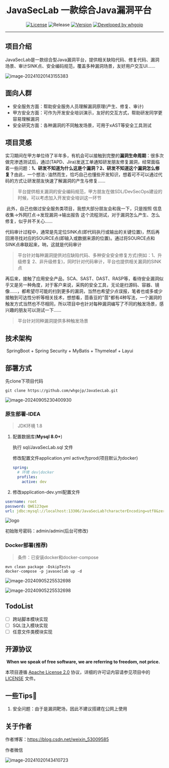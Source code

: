 # <img src="./pic/logo.png" alt="logo" style="zoom:5%;" />JavaSecLab 一款综合Java漏洞平台

<p align="center">
<a href="https://www.apache.org/licenses/LICENSE-2.0.html"><img src="https://img.shields.io/github/license/alibaba/transmittable-thread-local?color=4D7A97&logo=apache" alt="License"></a>
<img src="https://img.shields.io/badge/Release-DEV-brightgreen.svg" alt="Release">
<a href="https://github.com/whgojp/JavaSecLab"><img src="https://img.shields.io/badge/Version-1.0-red.svg" alt="Version"></a>
<a href="https://blog.csdn.net/weixin_53009585"><img src="https://img.shields.io/badge/Developed%20by-whgojp-blue.svg" alt="Developed by whgojp"></a>
</p>

----------------------------------------

## 项目介绍
​	JavaSecLab是一款综合型Java漏洞平台，提供相关缺陷代码、修复代码、漏洞场景、审计SINK点、安全编码规范，覆盖多种漏洞场景，友好用户交互UI…… 

![image-20241020143155383](./pic/home.png)



## 面向人群

- 安全服务方面：帮助安全服务人员理解漏洞原理(产生、修复、审计)
- 甲方安全方面：可作为开发安全培训演示，友好的交互方式，帮助研发同学更容易理解漏洞
- 安全研究方面：各种漏洞的不同触发场景，可用于xAST等安全工具测试

## 项目灵感

​	实习期间在甲方单位待了半年多，有机会可以接触到完整的**漏洞生命周期**：很多次做完渗透测试后，通过(TAPD、Jira)发送工单通知研发朋友修复漏洞，经常面临着一些问题：**1、研发不知道为什么这是个漏洞？2、研发不知道这个漏洞怎么修复？**
​	由此，一个想法💡油然而生，恰巧自己也懂些开发知识，想着可不可以通过代码的方式让研发朋友快速了解漏洞的产生与修复……

> 平台提供相关漏洞的安全编码规范，甲方朋友在做SDL/DevSecOps建设的时候，可以考虑加入开发安全培训这一环节

​	此外，自己也做过安全服务类项目，我想大部分朋友会和我一下，只是按照 信息收集->外网打点->发现漏洞->输出报告 这个流程测试，对于漏洞怎么产生、怎么修复，似乎并不关心……

​	代码审计过程中，通常是先定位SINK点(即代码执行或输出的关键位置)，然后再回溯寻找对应的SOURCE点(即输入或数据来源的位置)。通过将SOURCE点和SINK点串联起来，呐，这就是代码审计

> 平台针对每种漏洞提供对应缺陷代码、多种安全安全修复方式(例如：1、升级修复 2、非升级修复)，同时针对代码审计，平台也提供相关漏洞的SINK点

​	再后来，接触了应用安全产品，SCA、SAST、DAST、RASP等，看待安全漏洞似乎又是另一种角度，对于客户来说，采购的安全工具，无论是扫源码、容器、镜像……，都希望尽可能的扫到更多的漏洞，当然也希望少点误报，笔者也或多或少接触到可达性分析等相关技术，想想看，茴香豆的"茴"都有4种写法，一个漏洞的触发方式当然也不尽相同，所以项目中也针对每种漏洞编写了不同的触发场景，感兴趣的朋友可以测试一下……

> 平台针对同种漏洞提供多种触发场景

## 技术架构

​	SpringBoot + Spring Security + MyBatis + Thymeleaf + Layui

## 部署方式

先clone下项目代码

```shell
git clone https://github.com/whgojp/JavaSecLab.git
```

![image-20240905230400930](./pic/git-clone.png)

### 原生部署-IDEA

> JDK环境 1.8

1. 配置数据库(**Mysql 8.0+**)

   执行 sql/JavaSecLab.sql 文件

   修改配置文件application.yml active为prod(项目默认为docker)

   ```yaml
   spring:
     # 环境 dev|docker
     profiles:
       active: dev
   ```
   
2. 修改application-dev.yml配置文件

```yaml
username: root
password: QWE123qwe
url: jdbc:mysql://localhost:13306/JavaSecLab?characterEncoding=utf8&zeroDateTimeBehavior=convertToNull&useSSL=false&useJDBCCompliantTimezoneShift=true&useLegacyDatetimeCode=false&serverTimezone=GMT%2B8&nullCatalogMeansCurrent=true&allowPublicKeyRetrieval=true&allowMultiQueries=true
```

<img src="./pic/login.png" alt="logo" style="zoom:100%;" />

初始账号密码：admin/admin(后台可修改)

### Docker部署(推荐)

> 条件：已安装docker和docker-compose

```shell
mvn clean package -DskipTests
docker-compose -p javaseclab up -d
```

![image-20240905225532698](./pic/deploy-docker.png)

![image-20240905225532698](./pic/deploy-docker2.png)

## TodoList

- [ ] 跨站脚本模块实现
- [ ] SQL注入模块实现
- [ ] 任意文件类模块实现

## 开源协议

​	**When we speak of free software, we are referring to freedom, not price.**

本项目遵循 [Apache License 2.0](http://www.apache.org/licenses/LICENSE-2.0) 协议，详细的许可证内容请参见项目中的 [LICENSE](./LICENSE) 文件。

## 一些Tips🤔

1. 安全问题：由于是漏洞靶场，因此不建议搭建在公网上使用

## 关于作者

作者博客：https://blog.csdn.net/weixin_53009585

作者微信

![image-20241020143410723](./pic/wechat.png)


